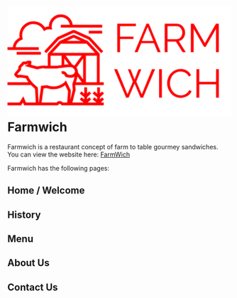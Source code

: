 # ![logo](https://github.com/perrautc/farmwich/blob/master/images/Farmwich.png)Farmwich

Farmwich is a restaurant concept of farm to table gourmey sandwiches. You can view the website here: [FarmWich](https://perrautc.github.io/farmwich/)

Farmwich has the following pages:

## Home / Welcome

## History

## Menu

## About Us

## Contact Us